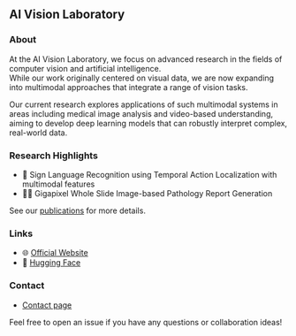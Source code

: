 ## AI Vision Laboratory

### About

At the AI Vision Laboratory, we focus on advanced research in the fields of computer vision and artificial intelligence.  
While our work originally centered on visual data, we are now expanding into multimodal approaches that integrate a range of vision tasks.

Our current research explores applications of such multimodal systems in areas including medical image analysis and video-based understanding, aiming to develop deep learning models that can robustly interpret complex, real-world data.

### Research Highlights

- 🤟 Sign Language Recognition using Temporal Action Localization with multimodal features
- 🧑‍⚕️ Gigapixel Whole Slide Image-based Pathology Report Generation

See our [publications](https://www.kanglabs.net/publications) for more details.

### Links

- 🌐 [Official Website](https://www.kanglabs.net/)
- 🤗 [Hugging Face](https://huggingface.co/kanglabs)

### Contact

- [Contact page](https://www.kanglabs.net/contact)

Feel free to open an issue if you have any questions or collaboration ideas!
